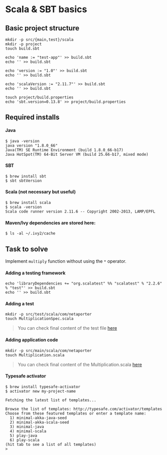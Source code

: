 Scala & SBT basics
==================

Basic project structure
--------------------------
```
mkdir -p src/{main,test}/scala
mkdir -p project
touch build.sbt

echo 'name := "test-app"' >> build.sbt
echo '' >> build.sbt

echo 'version := "1.0"' >> build.sbt
echo '' >> build.sbt

echo 'scalaVersion := "2.11.7"' >> build.sbt
echo '' >> build.sbt

touch project/build.properties
echo 'sbt.version=0.13.8' >> project/build.properties
```


Required installs
--------------------

#### Java
```
$ java -version
java version "1.8.0_66"
Java(TM) SE Runtime Environment (build 1.8.0_66-b17)
Java HotSpot(TM) 64-Bit Server VM (build 25.66-b17, mixed mode)
```

#### SBT
```
$ brew install sbt
$ sbt sbtVersion
```

#### Scala (not necessary but useful)
```
$ brew install scala
$ scala -version
Scala code runner version 2.11.6 -- Copyright 2002-2013, LAMP/EPFL
```

#### Maven/Ivy dependencies are stored here:
```
$ ls -al ~/.ivy2/cache 
```


Task to solve
----------------

Implement ```multiply``` function without using the ```*``` operator.

#### Adding a testing framework
```
echo 'libraryDependencies += "org.scalatest" %% "scalatest" % "2.2.6" % "test"' >> build.sbt
echo '' >> build.sbt
```

#### Adding a test
```
mkdir -p src/test/scala/com/netaporter
touch MultiplicationSpec.scala
```

> You can check final content of the test file [here](src/test/scala/com/netaporter/MultiplicationSpec.scala)

#### Adding application code
```
mkdir -p src/main/scala/com/netaporter
touch Multiplication.scala
```

> You can check final content of the Multiplication.scala [here](src/main/scala/com/netaporter/Multiplication.scala)

#### Typesafe activator
```
$ brew install typesafe-activator 
$ activator new my-project-name

Fetching the latest list of templates...

Browse the list of templates: http://typesafe.com/activator/templates
Choose from these featured templates or enter a template name:
  1) minimal-akka-java-seed
  2) minimal-akka-scala-seed
  3) minimal-java
  4) minimal-scala
  5) play-java
  6) play-scala
(hit tab to see a list of all templates)
>
```

